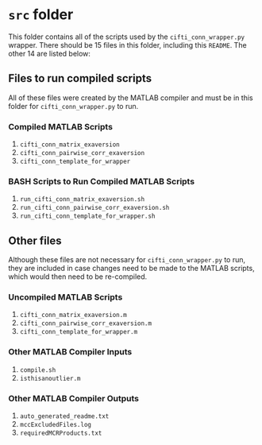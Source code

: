 # `src` folder

This folder contains all of the scripts used by the `cifti_conn_wrapper.py` wrapper. There should be 15 files in this folder, including this `README`. The other 14 are listed below:

## Files to run compiled scripts
All of these files were created by the MATLAB compiler and must be in this folder for `cifti_conn_wrapper.py` to run.

### Compiled MATLAB Scripts
1. `cifti_conn_matrix_exaversion`
1. `cifti_conn_pairwise_corr_exaversion`
1. `cifti_conn_template_for_wrapper`

### BASH Scripts to Run Compiled MATLAB Scripts
1. `run_cifti_conn_matrix_exaversion.sh`
1. `run_cifti_conn_pairwise_corr_exaversion.sh`
1. `run_cifti_conn_template_for_wrapper.sh`

## Other files
Although these files are not necessary for `cifti_conn_wrapper.py` to run, they are included in case changes need to be made to the MATLAB scripts, which would then need to be re-compiled.

### Uncompiled MATLAB Scripts
1. `cifti_conn_matrix_exaversion.m`
1. `cifti_conn_pairwise_corr_exaversion.m`
1. `cifti_conn_template_for_wrapper.m`

### Other MATLAB Compiler Inputs
1. `compile.sh`
1. `isthisanoutlier.m`

### Other MATLAB Compiler Outputs
1. `auto_generated_readme.txt`
1. `mccExcludedFiles.log`
1. `requiredMCRProducts.txt`
